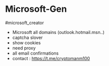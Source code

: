 # Microsoft-Gen
#microsoft_creator 
- Microsoft all domains (outlook.hotmail.msn..)
- captcha slover
- show cookies
- need proxy
- all email confirmations
- contact : https://t.me/cryptomanm100
